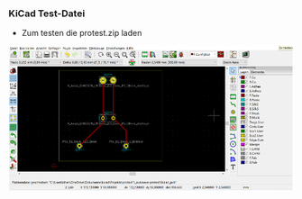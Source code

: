 ### KiCad Test-Datei

- Zum testen die protest.zip laden


![image](https://github.com/frankyhub/Prometheus/blob/main/Pix/ProCAM10.png)
